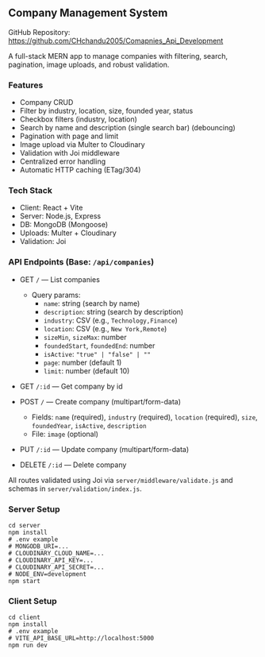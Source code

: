 ## Company Management System

GitHub Repository: https://github.com/CHchandu2005/Comapnies_Api_Development

A full-stack MERN app to manage companies with filtering, search, pagination, image uploads, and robust validation.

### Features
- Company CRUD
- Filter by industry, location, size, founded year, status
- Checkbox filters (industry, location)
- Search by name and description (single search bar) (debouncing)
- Pagination with page and limit
- Image upload via Multer to Cloudinary
- Validation with Joi middleware
- Centralized error handling
- Automatic HTTP caching (ETag/304)

### Tech Stack
- Client: React + Vite
- Server: Node.js, Express
- DB: MongoDB (Mongoose)
- Uploads: Multer + Cloudinary
- Validation: Joi

### API Endpoints (Base: `/api/companies`)
- GET `/` — List companies
  - Query params:
    - `name`: string (search by name)
    - `description`: string (search by description)
    - `industry`: CSV (e.g., `Technology,Finance`)
    - `location`: CSV (e.g., `New York,Remote`)
    - `sizeMin`, `sizeMax`: number
    - `foundedStart`, `foundedEnd`: number
    - `isActive`: `"true" | "false" | ""`
    - `page`: number (default 1)
    - `limit`: number (default 10)

- GET `/:id` — Get company by id
- POST `/` — Create company (multipart/form-data)
  - Fields: `name` (required), `industry` (required), `location` (required), `size`, `foundedYear`, `isActive`, `description`
  - File: `image` (optional)
- PUT `/:id` — Update company (multipart/form-data)
- DELETE `/:id` — Delete company

All routes validated using Joi via `server/middleware/validate.js` and schemas in `server/validation/index.js`.

### Server Setup
```
cd server
npm install
# .env example
# MONGODB_URI=...
# CLOUDINARY_CLOUD_NAME=...
# CLOUDINARY_API_KEY=...
# CLOUDINARY_API_SECRET=...
# NODE_ENV=development
npm start
```

### Client Setup
```
cd client
npm install
# .env example
# VITE_API_BASE_URL=http://localhost:5000
npm run dev
```




